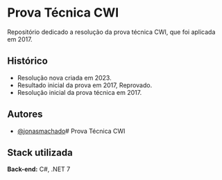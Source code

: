 # Prova Técnica CWI

Repositório dedicado a resolução da prova técnica CWI, que foi aplicada em 2017.


## Histórico

- Resolução nova criada em 2023.
- Resultado inicial da prova em 2017, Reprovado.
- Resolução inicial da prova técnica em 2017.

## Autores

- [@jonasmachado](https://www.github.com/jonasmachado)# Prova Técnica CWI

## Stack utilizada

**Back-end:** C#, .NET 7


